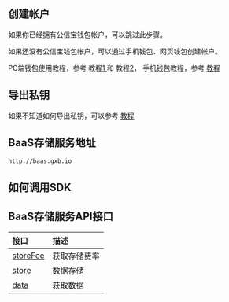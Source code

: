 ## 创建帐户

如果你已经拥有公信宝钱包帐户，可以跳过此步骤。

如果还没有公信宝钱包帐户，可以通过手机钱包、网页钱包创建帐户。

PC端钱包使用教程，参考 教程[1 ](http://mp.weixin.qq.com/s/eNQyqY5dyaP299J5qra0Bg)和 教程[2](http://mp.weixin.qq.com/s/27v540tvhfDHF6Bv5_ObKQ)， 手机钱包教程，参考 [教程](#)

## 导出私钥

如果不知道如何导出私钥，可以参考 [教程](https://forum.gxb.io/topic/130/gxs-移动端钱包发布-说明文档-ios审核已通过/2)

## BaaS存储服务地址

```
http://baas.gxb.io
```

## 如何调用SDK

## BaaS存储服务API接口

| 接口 | 描述 |
| :--- | :--- |
| [storeFee](/api/baas-api/huo-qu-fei-lv-jie-kou.md) | 获取存储费率 |
| [store](/api/baas-api/shu-ju-cun-chu-jie-kou.md) | 数据存储 |
| [data](/api/baas-api/huo-qu-yi-cun-shu-ju-jie-kou.md) | 获取数据 |




